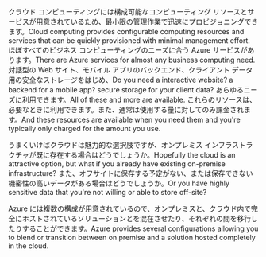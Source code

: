 <span data-ttu-id="eff63-101">クラウド コンピューティングには構成可能なコンピューティング リソースとサービスが用意されているため、最小限の管理作業で迅速にプロビジョニングできます。</span><span class="sxs-lookup"><span data-stu-id="eff63-101">Cloud computing provides configurable computing resources and services that can be quickly provisioned with minimal management effort.</span></span> <span data-ttu-id="eff63-102">ほぼすべてのビジネス コンピューティングのニーズに合う Azure サービスがあります。</span><span class="sxs-lookup"><span data-stu-id="eff63-102">There are Azure services for almost any business computing need.</span></span> <span data-ttu-id="eff63-103">対話型の Web サイト、モバイル アプリのバックエンド、クライアント データ用の安全なストレージをはじめ、</span><span class="sxs-lookup"><span data-stu-id="eff63-103">Do you need a interactive website? a backend for a mobile app? secure storage for your client data?</span></span> <span data-ttu-id="eff63-104">あらゆるニーズに利用できます。</span><span class="sxs-lookup"><span data-stu-id="eff63-104">All of these and more are available.</span></span> <span data-ttu-id="eff63-105">これらのリソースは、必要なときに利用できます。また、通常は使用する量に対してのみ課金されます。</span><span class="sxs-lookup"><span data-stu-id="eff63-105">And these resources are available when you need them and you're typically only charged for the amount you use.</span></span>

<span data-ttu-id="eff63-106">うまくいけばクラウドは魅力的な選択肢ですが、オンプレミス インフラストラクチャが既に存在する場合はどうでしょうか。</span><span class="sxs-lookup"><span data-stu-id="eff63-106">Hopefully the cloud is an attractive option, but what if you already have existing on-premise infrastructure?</span></span> <span data-ttu-id="eff63-107">また、オフサイトに保存する予定がない、または保存できない機密性の高いデータがある場合はどうでしょうか。</span><span class="sxs-lookup"><span data-stu-id="eff63-107">Or you have highly sensitive data that you're not willing or able to store off-site?</span></span>

<span data-ttu-id="eff63-108">Azure には複数の構成が用意されているので、オンプレミスと、クラウド内で完全にホストされているソリューションとを混在させたり、それぞれの間を移行したりすることができます。</span><span class="sxs-lookup"><span data-stu-id="eff63-108">Azure provides several configurations allowing you to blend or transition between on premise and a solution hosted completely in the cloud.</span></span>

